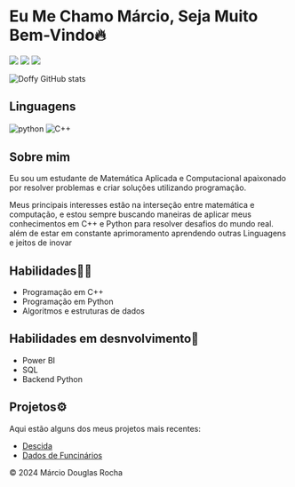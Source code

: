 # Eu Me Chamo Márcio, Seja Muito Bem-Vindo🔥
<div>
  <a href="https://www.linkedin.com/in/m%C3%A1rcio-douglas-rocha-5414b41ba/" target="_blank"><img src="https://img.shields.io/badge/-LinkedIn-%230077B5?style=for-the-badge&logo=linkedin&logoColor=white" target="_blank"></a> 
   <a href="https://instagram.com/douglazz_rocha/" target="_blank"><img src="https://img.shields.io/badge/-Instagram-%23E4405F?style=for-the-badge&logo=instagram&logoColor=white" target="_blank"></a>
  <a href = "mailto:marciodouglasr33@gmail.com"><img src="https://img.shields.io/badge/-Gmail-%23333?style=for-the-badge&logo=gmail&logoColor=white" target="_blank"></a>
 
</div>

![Doffy GitHub stats](https://github-readme-stats.vercel.app/api?username=doffyrocha&show_icons=true&theme=radical&count_private=true)
## Linguagens  
<div style="display: inline_block">
  <img align="center" alt="python" src="https://img.shields.io/badge/Python-green?style=for-the-badge&logo=python" / 
<div style="display: inline_block">
  <img align="center" alt="C++" src="https://img.shields.io/badge/C%2B%2B-00599C?style=for-the-badge&logo=c%2B%2B&logoColor=white" / 
    <nav>
    <section id="sobre">
       <h2>Sobre mim</h2>
        <p>Eu sou um estudante de Matemática Aplicada e Computacional apaixonado por resolver problemas e criar soluções utilizando programação.</p>
        <p>Meus principais interesses estão na interseção entre matemática e computação, e estou sempre buscando maneiras de aplicar meus conhecimentos em C++ e Python para resolver desafios do mundo real. além de estar em constante aprimoramento aprendendo outras Linguagens e jeitos de inovar</p>
    </section>
    <section id="habilidades">
        <h2>Habilidades💪🏼</h2>
        <ul>
            <li>Programação em C++</li>
            <li>Programação em Python</li>
            <li>Algoritmos e estruturas de dados</li>
           </ul>
    </section>
         <h2>Habilidades em desnvolvimento🦾</h2> 
         <ul>
             <li>Power BI</li>
             <li>SQL</li>
             <li>Backend Python</li>
           </ul>
    </section>
    <section id="projetos">
        <h2>Projetos⚙️</h2>
        <p>Aqui estão alguns dos meus projetos mais recentes:</p>
        <ul>
            <li><a href="https://github.com/doffyrocha/Descida.git">Descida</a></li>
            <li><a href="https://github.com/doffyrocha/Banco-de-Funcionarios.git">Dados de Funcinários</a></li>
        </ul>
    <footer>
        <p>© 2024 Márcio Douglas Rocha</p>
    </footer>
</body>
</html>
